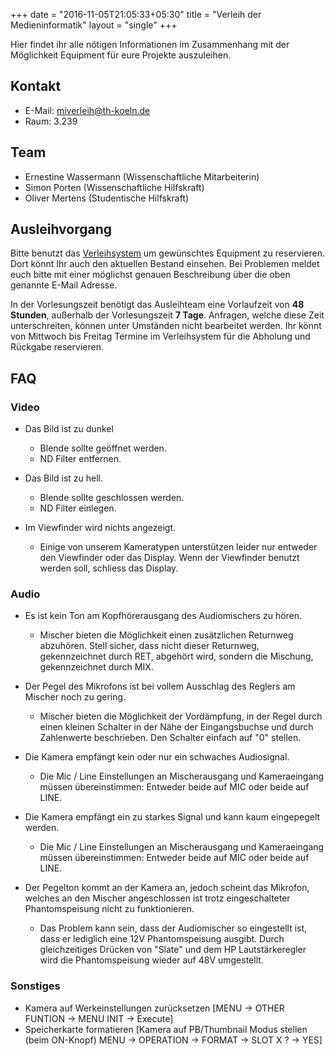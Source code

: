 +++
date = "2016-11-05T21:05:33+05:30"
title = "Verleih der Medieninformatik"
layout = "single"
+++

Hier findet ihr alle nötigen Informationen im Zusammenhang mit der Möglichkeit Equipment für eure Projekte auszuleihen.

## Kontakt

* E-Mail: [miverleih@th-koeln.de](miverleih@th-koeln.de)
* Raum: 3.239

## Team

* Ernestine Wassermann (Wissenschaftliche Mitarbeiterin)
* Simon Porten (Wissenschaftliche Hilfskraft)
* Oliver Mertens (Studentische Hilfskraft)

## Ausleihvorgang
Bitte benutzt das [Verleihsystem](https://verleih.medieninformatik.th-koeln.de) um gewünschtes Equipment zu reservieren. Dort könnt Ihr auch den aktuellen Bestand einsehen. Bei Problemen meldet euch bitte mit einer möglichst genauen Beschreibung über die oben genannte E-Mail Adresse.

In der Vorlesungszeit benötigt das Ausleihteam eine Vorlaufzeit von **48 Stunden**, außerhalb der Vorlesungszeit **7 Tage**. Anfragen, welche diese Zeit unterschreiten, können unter Umständen nicht bearbeitet werden. Ihr könnt von Mittwoch bis Freitag Termine im Verleihsystem für die Abholung und Rückgabe reservieren.

## FAQ
### Video
* Das Bild ist zu dunkel
  * Blende sollte geöffnet werden.
  * ND Filter entfernen.

* Das Bild ist zu hell.
  * Blende sollte geschlossen werden.
  * ND Filter einlegen.

* Im Viewfinder wird nichts angezeigt.
  * Einige von unserem Kameratypen unterstützen leider nur entweder den Viewfinder oder das Display. Wenn der Viewfinder benutzt werden soll, schliess das Display.

### Audio
* Es ist kein Ton am Kopfhörerausgang des Audiomischers zu hören.
  * Mischer bieten die Möglichkeit einen zusätzlichen Returnweg abzuhören. Stell sicher, dass nicht dieser Returnweg, gekennzeichnet durch RET, abgehört wird, sondern die Mischung, gekennzeichnet durch MIX.

* Der Pegel des Mikrofons ist bei vollem Ausschlag des Reglers am Mischer noch zu gering.
  * Mischer bieten die Möglichkeit der Vordämpfung, in der Regel durch einen kleinen Schalter in der Nähe der Eingangsbuchse und durch Zahlenwerte beschrieben. Den Schalter einfach auf "0" stellen.

* Die Kamera empfängt kein oder nur ein schwaches Audiosignal.
  * Die Mic / Line Einstellungen an Mischerausgang und Kameraeingang müssen übereinstimmen: Entweder beide auf MIC oder beide auf LINE. 

* Die Kamera empfängt ein zu starkes Signal und kann kaum eingepegelt werden.
  * Die Mic / Line Einstellungen an Mischerausgang und Kameraeingang müssen übereinstimmen: Entweder beide auf MIC oder beide auf LINE.

* Der Pegelton kommt an der Kamera an, jedoch scheint das Mikrofon, welches an den Mischer angeschlossen ist trotz eingeschalteter Phantomspeisung nicht zu funktionieren.
  * Das Problem kann sein, dass der Audiomischer so eingestellt ist, dass er lediglich eine 12V Phantomspeisung ausgibt. Durch gleichzeitiges Drücken von "Slate" und dem HP Lautstärkeregler wird die Phantomspeisung wieder auf 48V umgestellt.

### Sonstiges 
* Kamera auf Werkeinstellungen zurücksetzen [MENU -> OTHER FUNTION -> MENU INIT -> Execute]
* Speicherkarte formatieren [Kamera auf PB/Thumbnail Modus stellen (beim ON-Knopf) MENU -> OPERATION -> FORMAT -> SLOT X ? -> YES]
